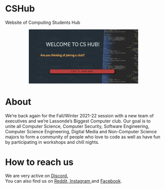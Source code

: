 # CSHub
Website of Computing Students Hub

<p align="center"><img src="https://github.com/ShafinMahmudCS/CSHub/blob/main/images/background/Screenshot.png?raw=true" width="70%"></p>

# About
We’re back again for the Fall/Winter 2021-22 session with a new team of executives and we’re Lassonde’s Biggest Computer club. Our goal is to unite all Computer Science, Computer Security, Software Engineering, Computer Science Engineering, Digital Media and Non-Computer Science majors to form a community of people who love to code as well as have fun by participating in workshops and chill nights.

# How to reach us
We are very active on <a href="https://invite.gg/cshub">Discord.</a><br>
You can also find us on <a href="https://www.reddit.com/user/YorkCSHub/">Reddit</a>,<a href="https://instagram.com/cshub_york?utm_medium=copy_link"> Instagram </a>and
<a href="https://www.facebook.com/thecshub/"> Facebook</a>.
